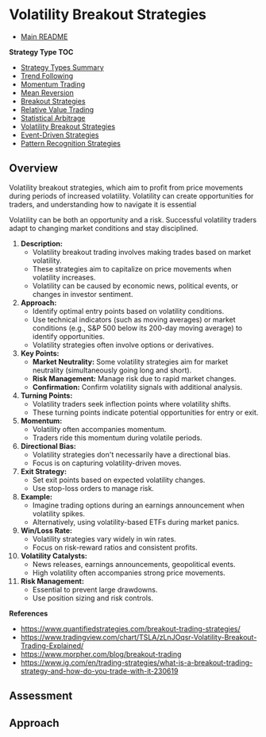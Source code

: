 # Volatility Breakout Strategies

- [Main README](../README.md)

**Strategy Type TOC**

- [Strategy Types Summary](strategy_types.md)
- [Trend Following](trend_following_strategies.md)
- [Momentum Trading](momentum_strategies.md)
- [Mean Reversion](mean_reversion_strategies.md)
- [Breakout Strategies](breakout_strategies.md)
- [Relative Value Trading](relative_value_strategies.md)
- [Statistical Arbitrage](statistical_arbitrage_strategies.md)
- [Volatility Breakout Strategies](volatility_breakout_strategies.md)
- [Event-Driven Strategies](event_driven_strategies.md)
- [Pattern Recognition Strategies](pattern_recognition_strategies.md)

## Overview

Volatility breakout strategies, which aim to profit from price movements during periods of increased volatility. Volatility can create opportunities for traders, and understanding how to navigate it is essential

Volatility can be both an opportunity and a risk. Successful volatility traders adapt to changing market conditions and stay disciplined.

1. **Description:**
   - Volatility breakout trading involves making trades based on market volatility.
   - These strategies aim to capitalize on price movements when volatility increases.
   - Volatility can be caused by economic news, political events, or changes in investor sentiment.
2. **Approach:**
   - Identify optimal entry points based on volatility conditions.
   - Use technical indicators (such as moving averages) or market conditions (e.g., S&P 500 below its 200-day moving average) to identify opportunities.
   - Volatility strategies often involve options or derivatives.
3. **Key Points:**
   - **Market Neutrality:** Some volatility strategies aim for market neutrality (simultaneously going long and short).
   - **Risk Management:** Manage risk due to rapid market changes.
   - **Confirmation:** Confirm volatility signals with additional analysis.
4. **Turning Points:**
   - Volatility traders seek inflection points where volatility shifts.
   - These turning points indicate potential opportunities for entry or exit.
5. **Momentum:**
   - Volatility often accompanies momentum.
   - Traders ride this momentum during volatile periods.
6. **Directional Bias:**
   - Volatility strategies don't necessarily have a directional bias.
   - Focus is on capturing volatility-driven moves.
7. **Exit Strategy:**
   - Set exit points based on expected volatility changes.
   - Use stop-loss orders to manage risk.
8. **Example:**
   - Imagine trading options during an earnings announcement when volatility spikes.
   - Alternatively, using volatility-based ETFs during market panics.
9. **Win/Loss Rate:**
   - Volatility strategies vary widely in win rates.
   - Focus on risk-reward ratios and consistent profits.
10. **Volatility Catalysts:**
    - News releases, earnings announcements, geopolitical events.
    - High volatility often accompanies strong price movements.
11. **Risk Management:**
    - Essential to prevent large drawdowns.
    - Use position sizing and risk controls.

**References**

- https://www.quantifiedstrategies.com/breakout-trading-strategies/
- https://www.tradingview.com/chart/TSLA/zLnJOqsr-Volatility-Breakout-Trading-Explained/
- https://www.morpher.com/blog/breakout-trading
- https://www.ig.com/en/trading-strategies/what-is-a-breakout-trading-strategy-and-how-do-you-trade-with-it-230619


## Assessment


## Approach